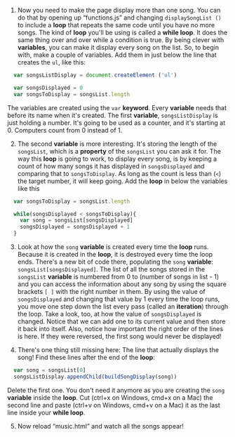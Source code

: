 1. Now you need to make the page display more than one song. You can do that by opening up “functions.js” and changing `displaySongList ()` to include a **loop** that repeats the same code until you have no more songs. The kind of **loop** you'll be using is called a **while loop**. It does the same thing over and over while a condition is true. By being clever with **variables**, you can make it display every song on the list. So, to begin with, make a couple of variables. Add them in just below the line that creates the `ul`, like this:

  ```javascript
    var songsListDisplay = document.createElement ('ul')
  
    var songsDisplayed = 0
    var songsToDisplay = songsList.length
  ```
  
  The variables are created using the `var` **keyword**. Every **variable** needs that before its name when it's created. The first **variable**, `songsListDisplay` is just holding a number. It's going to be used as a counter, and it's starting at 0. Computers count from 0 instead of 1. 
  
2. The second **variable** is more interesting. It's storing the length of the `songsList`, which is a **property** of the `songsList` you can ask it for. The way this **loop** is going to work, to display every song, is by keeping a count of how many songs it has displayed in `songsDisplayed` and comparing that to `songsToDisplay`. As long as the count is less than (`<`) the target number, it will keep going. Add the **loop** in below the variables like this
  ```javascript
    var songsToDisplay = songsList.length
  
    while(songsDisplayed < songsToDisplay){
      var song = songsList[songsDisplayed]
      songsDisplayed = songsDisplayed + 1
    }
  ```
 
3. Look at how the `song` **variable** is created every time the **loop** runs. Because it is created in the **loop**, it is destroyed every time the loop ends.
 There's a new bit of code there, populating the `song` **variable**: `songsList[songsDisplayed]`. The list of all the songs stored in the `songsList` **variable** is numbered from 0 to (number of songs in list - 1) and you can access the information about any song by using the square brackets `[ ]` with the right number in them. By using the value of `songsDisplayed` and changing that value by 1 every time the loop runs, you move one step down the list every pass (called an **iteration**) through the loop.
 Take a look, too, at how the value of `songsDisplayed` is changed. Notice that we can add one to its current value and then store it back into itself. Also, notice how important the right order of the lines is here. If they were reversed, the first song would never be displayed!
 
4. There's one thing still missing here: The line that actually displays the song! Find these lines after the end of the **loop**:

  ```javascript
    var song = songsList[0]
    songsListDisplay.appendChild(buildSongDisplay(song))
  ```
  
  Delete the first one. You don't need it anymore as you are creating the `song` **variable** inside the **loop**. Cut (ctrl+x on Windows, cmd+x on a Mac) the second line and paste (ctrl+v on Windows, cmd+v on a Mac) it as the last line inside your **while loop**.
  
5. Now reload “music.html” and watch all the songs appear! 

  